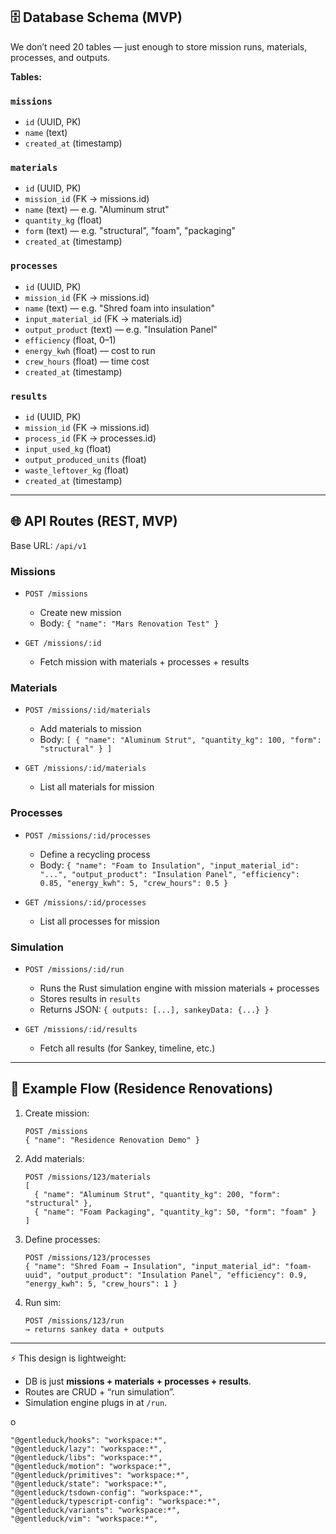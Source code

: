 ## 🗄️ Database Schema (MVP)

We don’t need 20 tables — just enough to store mission runs, materials, processes, and outputs.

**Tables:**

### `missions`

* `id` (UUID, PK)
* `name` (text)
* `created_at` (timestamp)

### `materials`

* `id` (UUID, PK)
* `mission_id` (FK → missions.id)
* `name` (text) — e.g. "Aluminum strut"
* `quantity_kg` (float)
* `form` (text) — e.g. "structural", "foam", "packaging"
* `created_at` (timestamp)

### `processes`

* `id` (UUID, PK)
* `mission_id` (FK → missions.id)
* `name` (text) — e.g. "Shred foam into insulation"
* `input_material_id` (FK → materials.id)
* `output_product` (text) — e.g. "Insulation Panel"
* `efficiency` (float, 0–1)
* `energy_kwh` (float) — cost to run
* `crew_hours` (float) — time cost
* `created_at` (timestamp)

### `results`

* `id` (UUID, PK)
* `mission_id` (FK → missions.id)
* `process_id` (FK → processes.id)
* `input_used_kg` (float)
* `output_produced_units` (float)
* `waste_leftover_kg` (float)
* `created_at` (timestamp)

---

## 🌐 API Routes (REST, MVP)

Base URL: `/api/v1`

### Missions

* `POST /missions`

  * Create new mission
  * Body: `{ "name": "Mars Renovation Test" }`
* `GET /missions/:id`

  * Fetch mission with materials + processes + results

### Materials

* `POST /missions/:id/materials`

  * Add materials to mission
  * Body: `[ { "name": "Aluminum Strut", "quantity_kg": 100, "form": "structural" } ]`
* `GET /missions/:id/materials`

  * List all materials for mission

### Processes

* `POST /missions/:id/processes`

  * Define a recycling process
  * Body: `{ "name": "Foam to Insulation", "input_material_id": "...", "output_product": "Insulation Panel", "efficiency": 0.85, "energy_kwh": 5, "crew_hours": 0.5 }`
* `GET /missions/:id/processes`

  * List all processes for mission

### Simulation

* `POST /missions/:id/run`

  * Runs the Rust simulation engine with mission materials + processes
  * Stores results in `results`
  * Returns JSON: `{ outputs: [...], sankeyData: {...} }`
* `GET /missions/:id/results`

  * Fetch all results (for Sankey, timeline, etc.)

---

## 🧩 Example Flow (Residence Renovations)

1. Create mission:

   ```http
   POST /missions
   { "name": "Residence Renovation Demo" }
   ```

2. Add materials:

   ```http
   POST /missions/123/materials
   [
     { "name": "Aluminum Strut", "quantity_kg": 200, "form": "structural" },
     { "name": "Foam Packaging", "quantity_kg": 50, "form": "foam" }
   ]
   ```

3. Define processes:

   ```http
   POST /missions/123/processes
   { "name": "Shred Foam → Insulation", "input_material_id": "foam-uuid", "output_product": "Insulation Panel", "efficiency": 0.9, "energy_kwh": 5, "crew_hours": 1 }
   ```

4. Run sim:

   ```http
   POST /missions/123/run
   → returns sankey data + outputs
   ```

---

⚡ This design is lightweight:

* DB is just **missions + materials + processes + results**.
* Routes are CRUD + “run simulation”.
* Simulation engine plugs in at `/run`.

o

    "@gentleduck/hooks": "workspace:*",
    "@gentleduck/lazy": "workspace:*",
    "@gentleduck/libs": "workspace:*",
    "@gentleduck/motion": "workspace:*",
    "@gentleduck/primitives": "workspace:*",
    "@gentleduck/state": "workspace:*",
    "@gentleduck/tsdown-config": "workspace:*",
    "@gentleduck/typescript-config": "workspace:*",
    "@gentleduck/variants": "workspace:*",
    "@gentleduck/vim": "workspace:*",
